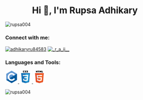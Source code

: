 <h1 align="center">Hi 👋, I'm Rupsa Adhikary</h1>
<p align="left"> <img src="https://komarev.com/ghpvc/?username=rupsa004&label=Profile%20views&color=0e75b6&style=flat" alt="rupsa004" /> </p>

<h3 align="left">Connect with me:</h3>
<p align="left">
<a href="https://twitter.com/adhikaryru84583" target="blank"><img align="center" src="https://raw.githubusercontent.com/rahuldkjain/github-profile-readme-generator/master/src/images/icons/Social/twitter.svg" alt="adhikaryru84583" height="30" width="40" /></a>
<a href="https://instagram.com/_r_a_ii__" target="blank"><img align="center" src="https://raw.githubusercontent.com/rahuldkjain/github-profile-readme-generator/master/src/images/icons/Social/instagram.svg" alt="_r_a_ii__" height="30" width="40" /></a>
</p>

<h3 align="left">Languages and Tools:</h3>
<p align="left"> <a href="https://www.cprogramming.com/" target="_blank" rel="noreferrer"> <img src="https://raw.githubusercontent.com/devicons/devicon/master/icons/c/c-original.svg" alt="c" width="40" height="40"/> </a> <a href="https://www.w3schools.com/css/" target="_blank" rel="noreferrer"> <img src="https://raw.githubusercontent.com/devicons/devicon/master/icons/css3/css3-original-wordmark.svg" alt="css3" width="40" height="40"/> </a> <a href="https://www.w3.org/html/" target="_blank" rel="noreferrer"> <img src="https://raw.githubusercontent.com/devicons/devicon/master/icons/html5/html5-original-wordmark.svg" alt="html5" width="40" height="40"/> </a> </p>

<p><img align="center" src="https://github-readme-stats.vercel.app/api/top-langs?username=rupsa004&show_icons=true&locale=en&layout=compact" alt="rupsa004" /></p>
<!--
<p><img align="center" src="https://github-readme-streak-stats.herokuapp.com/?user=rupsa004&" alt="rupsa004" /></p>-->
